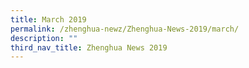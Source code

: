 ```yaml
---
title: March 2019
permalink: /zhenghua-newz/Zhenghua-News-2019/march/
description: ""
third_nav_title: Zhenghua News 2019
---
```

